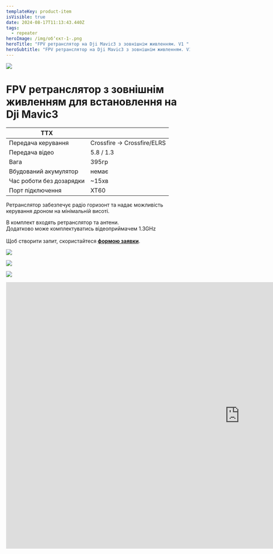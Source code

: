 ```yaml
---
templateKey: product-item
isVisible: true
date: 2024-08-17T11:13:43.440Z
tags:
  - repeater
heroImage: /img/обʼєкт-1-.png
heroTitle: "FPV ретранслятор на Dji Mavic3 з зовнішнім живленням. V1 "
heroSubtitle: "FPV ретранслятор на Dji Mavic3 з зовнішнім живленням. V1  "
---
```

![](/img/img_3726_v2.jpg)

# FPV ретранслятор з зовнішнім живленням для встановлення на Dji Mavic3

| ТТХ                      |                             |
| ------------------------ | --------------------------- |
| Передача керування       | Crossfire -> Crossfire/ELRS |
| Передача відео           | 5.8 / 1.3                   |
| Вага                     | 395гр                       |
| В﻿будований акумулятор   |      немає                  |
| Час роботи без дозарядки | ~15хв                       |
| П﻿орт підключення | XT60                  |

Ретранслятор забезпечує радіо горизонт та надає можливість керування дроном на мінімальній висоті.

В комплект входять ретранслятор та антени.\
Д﻿одатково може комплектуватись відеоприймачем 1.3GHz\
\
Щоб створити запит, скористайтеся <a href="https://docs.google.com/forms/d/1TCApMWtctqZN7LEEKFTjVBQc5R3FQGf2tWWAGfGwWSU" target="_blank" rel="noopener noreferrer">**формою заявки**</a>.

![](/img/img_3728.jpg)

![](/img/img_3730.jpg)

![](/img/img_3731.jpg)

<iframe width="1280" height="729" src="https://www.youtube.com/embed/xdMoH2-NGFI" title="Ретранслятор ФПВ з зовнішнім живленням #fpvukraine #ретранслятор #mavic3 #фпв #ЗСУ" frameborder="0" allow="accelerometer; autoplay; clipboard-write; encrypted-media; gyroscope; picture-in-picture; web-share" referrerpolicy="strict-origin-when-cross-origin" allowfullscreen></iframe>


